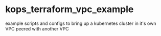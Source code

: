 # kops_terraform_vpc_example
example scripts and configs to bring up a kubernetes cluster in it's own VPC peered with another VPC
